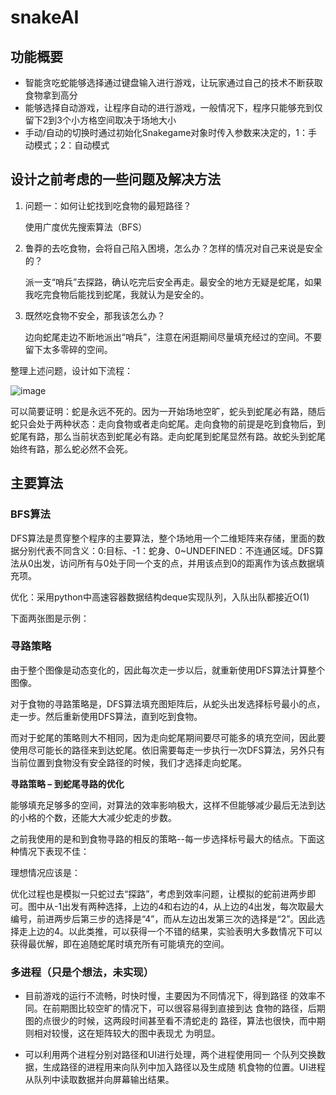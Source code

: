 # snakeAI
## 功能概要 ##
- 智能贪吃蛇能够选择通过键盘输入进行游戏，让玩家通过自己的技术不断获取食物拿到高分
- 能够选择自动游戏，让程序自动的进行游戏，一般情况下，程序只能够充到仅留下2到3个小方格空间取决于场地大小
- 手动/自动的切换时通过初始化Snakegame对象时传入参数来决定的，1：手动模式；2：自动模式

## 设计之前考虑的一些问题及解决方法 ##


1.  问题一：如何让蛇找到吃食物的最短路径？

	使用广度优先搜索算法（BFS）
2.  鲁莽的去吃食物，会将自己陷入困境，怎么办？怎样的情况对自己来说是安全的？

	派一支“哨兵”去探路，确认吃完后安全再走。最安全的地方无疑是蛇尾，如果我吃完食物后能找到蛇尾，我就认为是安全的。

3. 既然吃食物不安全，那我该怎么办？

	边向蛇尾走边不断地派出“哨兵”，注意在闲逛期间尽量填充经过的空间。不要留下太多零碎的空间。

整理上述问题，设计如下流程：

![image](https://github.com/MrTuo/snakeAI/edit/master/img/p6.jpg)

可以简要证明：蛇是永远不死的。因为一开始场地空旷，蛇头到蛇尾必有路，随后蛇只会处于两种状态：走向食物或者走向蛇尾。走向食物的前提是吃到食物后，到蛇尾有路，那么当前状态到蛇尾必有路。走向蛇尾到蛇尾显然有路。故蛇头到蛇尾始终有路，那么蛇必然不会死。

## 主要算法 ##
### BFS算法 ###
DFS算法是贯穿整个程序的主要算法，整个场地用一个二维矩阵来存储，里面的数据分别代表不同含义：0:目标、-1：蛇身、0~UNDEFINED：不连通区域。DFS算法从0出发，访问所有与0处于同一个支的点，并用该点到0的距离作为该点数据填充项。

优化：采用python中高速容器数据结构deque实现队列，入队出队都接近O(1)

下面两张图是示例：


### 寻路策略 ###
由于整个图像是动态变化的，因此每次走一步以后，就重新使用DFS算法计算整个图像。

对于食物的寻路策略是，DFS算法填充图矩阵后，从蛇头出发选择标号最小的点，走一步。然后重新使用DFS算法，直到吃到食物。

而对于蛇尾的策略则大不相同，因为走向蛇尾期间要尽可能多的填充空间，因此要使用尽可能长的路径来到达蛇尾。依旧需要每走一步执行一次DFS算法，另外只有当前位置到食物没有安全路径的时候，我们才选择走向蛇尾。


**寻路策略 – 到蛇尾寻路的优化**

能够填充足够多的空间，对算法的效率影响极大，这样不但能够减少最后无法到达的小格的个数，还能大大减少蛇走的步数。

之前我使用的是和到食物寻路的相反的策略--每一步选择标号最大的结点。下面这种情况下表现不佳：

理想情况应该是：

优化过程也是模拟一只蛇过去“探路”，考虑到效率问题，让模拟的蛇前进两步即可。图中从-1出发有两种选择，上边的4和右边的4，从上边的4出发，每次取最大编号，前进两步后第三步的选择是“4”，而从左边出发第三次的选择是“2”。因此选择走上边的4。以此类推，可以获得一个不错的结果，实验表明大多数情况下可以获得最优解，即在追随蛇尾时填充所有可能填充的空间。

### 多进程（只是个想法，未实现） ###
- 目前游戏的运行不流畅，时快时慢，主要因为不同情况下，得到路径
的效率不同。在前期图比较空旷的情况下，可以很容易得到直接到达
食物的路径，后期图的点很少的时候，这两段时间甚至看不清蛇走的
路径，算法也很快，而中期则相对较慢，这在矩阵较大的图中表现尤
为明显。

- 可以利用两个进程分别对路径和UI进行处理，两个进程使用同一
个队列交换数据，生成路径的进程用来向队列中加入路径以及生成随
机食物的位置。UI进程从队列中读取数据并向屏幕输出结果。









